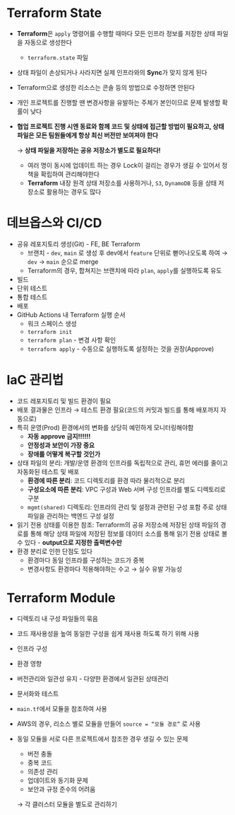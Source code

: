 # Terraform State

- **Terraform**은 `apply` 명령어를 수행할 때마다 모든 인프라 정보를 저장한 상태 파일을 자동으로 생성한다
    - `terraform.state` 파일
- 상태 파일이 손상되거나 사라지면 실제 인프라와의 **Sync**가 맞지 않게 된다
- Terraform으로 생성한 리소스는 콘솔 등의 방법으로 수정하면 안된다
- 개인 프로젝트를 진행할 땐 변경사항을 유발하는 주체가 본인이므로 문제 발생할 확률이 낮다
- **협업 프로젝트 진행 시엔 동료와 함께 코드 및 상태에 접근할 방법이 필요하고, 상태 파일은 모든 팀원들에게 항상 최신 버전만 보여져야 한다**
    
    → **상태 파일을 저장하는 공유 저장소가 별도로 필요하다!**
    
    - 여러 명이 동시에 업데이트 하는 경우 Lock이 걸리는 경우가 생길 수 있어서 정책을 확립하여 관리해야한다
    - **Terraform** 내장 원격 상태 저장소를 사용하거나, `S3`, `DynamoDB` 등을 상태 저장소로 활용하는 경우도 많다

# 데브옵스와 CI/CD

- 공유 레포지토리 생성(Git) - FE, BE Terraform
    - 브랜치 - `dev`, `main` 로 생성 후 dev에서 `feature` 단위로 뻗어나오도록 하여 → `dev` → `main` 순으로 merge
    - Terraform의 경우, 합쳐지는 브랜치에 따라 `plan`, `apply`를 실행하도록 유도
- 빌드
- 단위 테스트
- 통합 테스트
- 배포
- GitHub Actions 내 Terraform 실행 순서
    - 워크 스페이스 생성
    - `terraform init`
    - `terraform plan` - 변경 사항 확인
    - `terraform apply` - 수동으로 실행하도록 설정하는 것을 권장(Approve)

# IaC 관리법

- 코드 레포지토리 및 빌드 환경이 필요
- 배포 결과물은 인프라 → 테스트 환경 필요(코드의 커밋과 빌드를 통해 배포까지 자동으로)
- 특히 운영(Prod) 환경에서의 변화를 상당히 예민하게 모니터링해야함
    - **자동 approve 금지!!!!!!**
    - **안정성과 보안이 가장 중요**
    - **장애를 어떻게 복구할 것인가**
- 상태 파일의 분리: 개발/운영 환경의 인프라를 독립적으로 관리, 휴먼 에러를 줄이고 자동화된 테스트 및 배포
    - **환경에 따른 분리**: 코드 디렉토리를 환경 따라 물리적으로 분리
    - **구성요소에 따른 분리**: VPC 구성과 Web 서버 구성 인프라를 별도 디렉토리로 구분
    - `mgmt(shared)` 디렉토리: 인프라의 관리 및 설정과 관련된 구성 포함 주로 상태 파일을 관리하는 백엔드 구성 설정
- 읽기 전용 상태를 이용한 참조: Terraform의 공유 저장소에 저장된 상태 파일의 경로를 통해 해당 상태 파일에 저장된 정보를 데이터 소스를 통해 읽기 전용 상태로 볼 수 있다 - **output으로 지정한 출력변수만**
- 환경 분리로 인한 단점도 있다
    - 환경마다 동일 인프라를 구성하는 코드가 중복
    - 변경사항도 환경마다 적용해야하는 수고 → 실수 유발 가능성

# Terraform Module

- 디렉토리 내 구성 파일들의 묶음
- 코드 재사용성을 높여 동일한 구성을 쉽게 재사용 하도록 하기 위해 사용
- 인프라 구성
- 환경 영향
- 버전관리와 일관성 유지 - 다양한 환경에서 일관된 상태관리
- 문서화와 테스트
- `main.tf`에서 모듈을 참조하여 사용
- AWS의 경우, 리소스 별로 모듈을 만들어 `source = “모듈 경로”` 로 사용
- 동일 모듈을 서로 다른 프로젝트에서 참조한 경우 생길 수 있는 문제
    - 버전 충돌
    - 중복 코드
    - 의존성 관리
    - 업데이트와 동기화 문제
    - 보안과 규정 준수의 어려움
    
    → 각 클러스터 모듈을 별도로 관리하기